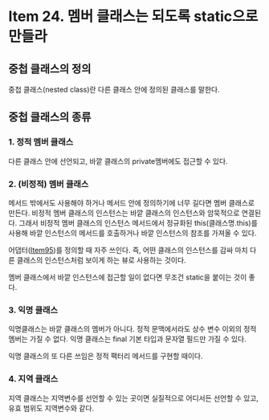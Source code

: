 # Item 24. 멤버 클래스는 되도록 static으로 만들라
## 중첩 클래스의 정의
중첩 클래스(nested class)란 다른 클래스 안에 정의된 클래스를 말한다.
## 중첩 클래스의 종류
### 1. 정적 멤버 클래스
다른 클래스 안에 선언되고, 바깥 클래스의 private멤버에도 접근할 수 있다.

### 2. (비정적) 멤버 클래스
메서드 밖에서도 사용해야 하거나 메서드 안에 정의하기에 너무 길다면 멤버 클래스로 만든다.
비정적 멤버 클래스의 인스턴스는 바깥 클래스의 인스턴스와 암묵적으로 연결된다. 
그래서 비정적 멤버 클래스의 인스턴스 메서드에서 정규화된 this(클래스명.this)를 사용해 바깥 인스턴스의 메서드를 호출하거나 바깥 인스턴스의 참조를 가져올 수 있다.

어댑터([Item95]())를 정의할 때 자주 쓰인다. 즉, 어떤 클래스의 인스턴스를 감싸 마치 다른 클래스의 인스턴스처럼 보이게 하는 뷰로 사용하는 것이다.

멤버 클래스에서 바깥 인스턴스에 접근할 일이 없다면 무조건 static을 붙이는 것이 좋다.

### 3. 익명 클래스
익명클래스는 바깥 클래스의 멤버가 아니다. 정적 문맥에서라도 상수 변수 이외의 정적 멤버는 가질 수 없다. 익명 클래스는 final 기본 타입과 문자열 필드만 가질 수 있다. 

익명 클래스의 또 다른 쓰임은 정적 팩터리 메서드를 구현할 때이다.

### 4. 지역 클래스
지역 클래스는 지역변수를 선언할 수 있는 곳이면 실질적으로 어디서든 선언할 수 있고, 유효 범위도 지역변수와 같다.

